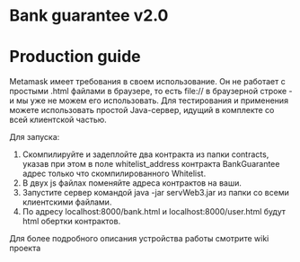 # Bank guarantee v2.0
# Production guide
  
 Metamask имеет требования в своем использование.
 Он не работает с простыми .html файлами в браузере, 
 то есть file:// в браузерной строке - и мы уже не
 можем его использовать. Для тестирования и применения
 можете использовать простой Java-сервер, идущий в комплекте со
 всей клиентской частью.
 
 Для запуска:
 1. Скомпилируйте и задеплойте два контракта из папки contracts, 
 указав при этом в поле whitelist_address контракта BankGuarantee адрес 
 только что скомпилированного Whitelist.
 2. В двух js файлах поменяйте адреса контрактов на ваши.
 3. Запустите сервер командой java -jar servWeb3.jar из папки со всеми клиентскими файлами.
 4. По адресу localhost:8000/bank.html и localhost:8000/user.html
 будут html обертки контрактов.
 
 Для более подробного описания устройства работы смотрите wiki проекта
